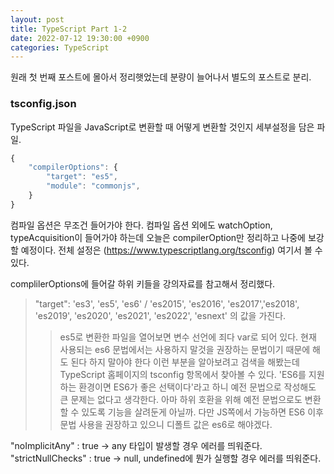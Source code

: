 ```yaml
---
layout: post
title: TypeScript Part 1-2
date: 2022-07-12 19:30:00 +0900
categories: TypeScript
---
```

원래 첫 번째 포스트에 몰아서 정리햇었는데 분량이 늘어나서 별도의 포스트로 분리. 

### tsconfig.json
TypeScript 파일을 JavaScript로 변환할 때 어떻게 변환할 것인지 세부설정을 담은 파일.

```TypeScript
{
    "compilerOptions": {
        "target": "es5",
        "module": "commonjs",
    }
}
```

컴파일 옵션은 무조건 들어가야 한다. 컴파일 옵션 외에도 watchOption, typeAcquisition이 들어가야 하는데 오늘은 compilerOption만 정리하고 나중에 보강할 예정이다. 전체 설정은 (https://www.typescriptlang.org/tsconfig) 여기서 볼 수 있다.

complilerOptions에 들어갈 하위 키들을 강의자료를 참고해서 정리했다.

> "target": 'es3', 'es5', 'es6' / 'es2015', 'es2016', 'es2017','es2018', 'es2019', 'es2020', 'es2021', 'es2022', 'esnext' 의 값을 가진다.
>> es5로 변환한 파일을 열어보면 변수 선언에 죄다 var로 되어 있다. 현재 사용되는 es6 문법에서는 사용하지 말것을 권장하는 문법이기 때문에 해도 된다 하지 말아야 한다 이런 부분을 알아보려고 검색을 해봤는데 TypeScript 홈페이지의 tsconfig 항목에서 찾아볼 수 있다. 'ES6를 지원하는 환경이면 ES6가 좋은 선택이다'라고 하니 예전 문법으로 작성해도 큰 문제는 없다고 생각한다. 아마 하위 호환을 위해 예전 문법으로도 변환할 수 있도록 기능을 살려둔게 아닐까. 다만 JS쪽에서 가능하면 ES6 이후 문법 사용을 권장하고 있으니 디폴트 값은 es6로 해야겠다.

"noImplicitAny" : true → any 타입이 발생할 경우 에러를 띄워준다.
"strictNullChecks" : true → null, undefined에 뭔가 실행할 경우 에러를 띄워준다.
